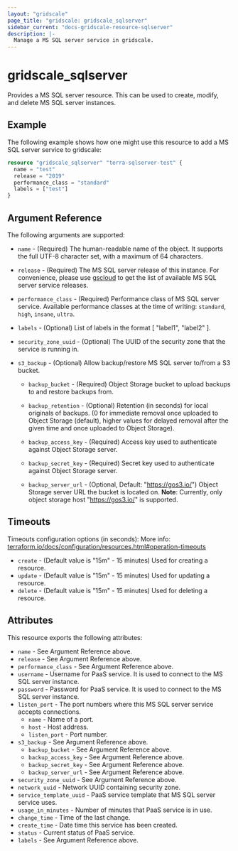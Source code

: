 ```yaml
---
layout: "gridscale"
page_title: "gridscale: gridscale_sqlserver"
sidebar_current: "docs-gridscale-resource-sqlserver"
description: |-
  Manage a MS SQL server service in gridscale.
---
```


# gridscale_sqlserver

Provides a MS SQL server resource. This can be used to create, modify, and delete MS SQL server instances.

## Example

The following example shows how one might use this resource to add a MS SQL server service to gridscale:

```terraform
resource "gridscale_sqlserver" "terra-sqlserver-test" {
  name = "test"
  release = "2019"
  performance_class = "standard"
  labels = ["test"]
}
```

## Argument Reference

The following arguments are supported:

* `name` - (Required) The human-readable name of the object. It supports the full UTF-8 character set, with a maximum of 64 characters.

* `release` - (Required) The MS SQL server release of this instance. For convenience, please use [gscloud](https://github.com/gridscale/gscloud) to get the list of available MS SQL server service releases.

* `performance_class` - (Required) Performance class of MS SQL server service. Available performance classes at the time of writing: `standard`, `high`, `insane`, `ultra`.

* `labels` - (Optional) List of labels in the format [ "label1", "label2" ].

* `security_zone_uuid` - (Optional) The UUID of the security zone that the service is running in.

* `s3_backup` - (Optional) Allow backup/restore MS SQL server to/from a S3 bucket.

  * `backup_bucket` - (Required) Object Storage bucket to upload backups to and restore backups from.

  * `backup_retention` - (Optional) Retention (in seconds) for local originals of backups. (0 for immediate removal once uploaded to Object Storage (default), higher values for delayed removal after the given time and once uploaded to Object Storage).

  * `backup_access_key` - (Required) Access key used to authenticate against Object Storage server.

  * `backup_secret_key` - (Required) Secret key used to authenticate against Object Storage server.

  * `backup_server_url` - (Optional, Default: "https://gos3.io/") Object Storage server URL the bucket is located on. **Note**: Currently, only object storage host "https://gos3.io/" is supported.

## Timeouts

Timeouts configuration options (in seconds):
More info: [terraform.io/docs/configuration/resources.html#operation-timeouts](https://www.terraform.io/docs/configuration/resources.html#operation-timeouts)

* `create` - (Default value is "15m" - 15 minutes) Used for creating a resource.
* `update` - (Default value is "15m" - 15 minutes) Used for updating a resource.
* `delete` - (Default value is "15m" - 15 minutes) Used for deleting a resource.

## Attributes

This resource exports the following attributes:

* `name` - See Argument Reference above.
* `release` - See Argument Reference above.
* `performance_class` - See Argument Reference above.
* `username` - Username for PaaS service. It is used to connect to the MS SQL server instance.
* `password` - Password for PaaS service. It is used to connect to the MS SQL server instance.
* `listen_port` - The port numbers where this MS SQL server service accepts connections.
  * `name` - Name of a port.
  * `host` - Host address.
  * `listen_port` - Port number.
* `s3_backup` - See Argument Reference above.
  * `backup_bucket` - See Argument Reference above.
  * `backup_access_key` - See Argument Reference above.
  * `backup_secret_key` - See Argument Reference above.
  * `backup_server_url` - See Argument Reference above.
* `security_zone_uuid` - See Argument Reference above.
* `network_uuid` - Network UUID containing security zone.
* `service_template_uuid` - PaaS service template that MS SQL server service uses.
* `usage_in_minutes` - Number of minutes that PaaS service is in use.
* `change_time` - Time of the last change.
* `create_time` - Date time this service has been created.
* `status` - Current status of PaaS service.
* `labels` - See Argument Reference above.
